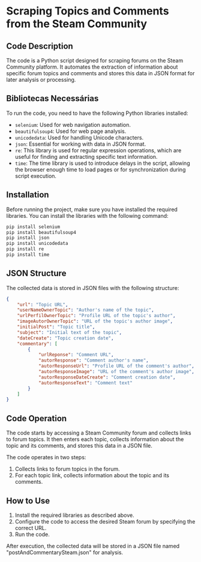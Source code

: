 # Scraping Topics and Comments from the Steam Community

## Code Description
The code is a Python script designed for scraping forums on the Steam Community platform. It automates the extraction of information about specific forum topics and comments and stores this data in JSON format for later analysis or processing.

## Bibliotecas Necessárias
To run the code, you need to have the following Python libraries installed:

- `selenium`: Used for web navigation automation.
- `beautifulsoup4`: Used for web page analysis.
- `unicodedata`: Used for handling Unicode characters.
- `json`: Essential for working with data in JSON format.
- `re`: This library is used for regular expression operations, which are useful for finding and extracting specific text information.
- `time`: The time library is used to introduce delays in the script, allowing the browser enough time to load pages or for synchronization during script execution.

## Installation

Before running the project, make sure you have installed the required libraries. You can install the libraries with the following command:

```bash
pip install selenium
pip install beautifulsoup4
pip install json
pip install unicodedata
pip install re
pip install time
```

## JSON Structure

The collected data is stored in JSON files with the following structure:
```json
{
    "url": "Topic URL",
    "userNameOwnerTopic": "Author's name of the topic",
    "urlPerfilOwnerTopic": "Profile URL of the topic's author",
    "imageAutorOwnerTopic": "URL of the topic's author image",
    "initialPost": "Topic title",
    "subject": "Initial text of the topic",
    "dateCreate": "Topic creation date",
    "commentary": [
        {
            "urlReponse": "Comment URL",
            "autorResponse": "Comment author's name",
            "autorResponseUrl": "Profile URL of the comment's author",
            "autorResponseImage": "URL of the comment's author image",
            "autorResponseDateCreate": "Comment creation date",
            "autorResponseText": "Comment text"
        }
    ]
}
```

## Code Operation
The code starts by accessing a Steam Community forum and collects links to forum topics. It then enters each topic, collects information about the topic and its comments, and stores this data in a JSON file.

The code operates in two steps:

1. Collects links to forum topics in the forum.
2. For each topic link, collects information about the topic and its comments.

## How to Use

1. Install the required libraries as described above.
2. Configure the code to access the desired Steam forum by specifying the correct URL.
3. Run the code.

After execution, the collected data will be stored in a JSON file named "postAndCommentarySteam.json" for analysis.
